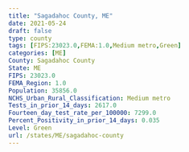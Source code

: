 ```yaml
---
title: "Sagadahoc County, ME"
date: 2021-05-24
draft: false
type: county
tags: [FIPS:23023.0,FEMA:1.0,Medium metro,Green]
categories: [ME]
County: Sagadahoc County
State: ME
FIPS: 23023.0
FEMA_Region: 1.0
Population: 35856.0
NCHS_Urban_Rural_Classification: Medium metro
Tests_in_prior_14_days: 2617.0
Fourteen_day_test_rate_per_100000: 7299.0
Percent_Positivity_in_prior_14_days: 0.035
Level: Green
url: /states/ME/sagadahoc-county
---
```



